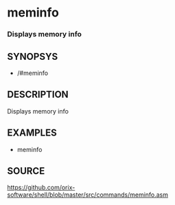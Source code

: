 # meminfo

### Displays memory info

## SYNOPSYS

+ /#meminfo

## DESCRIPTION

Displays memory info

## EXAMPLES

+ meminfo

## SOURCE

https://github.com/orix-software/shell/blob/master/src/commands/meminfo.asm